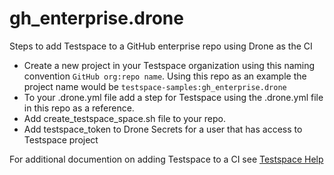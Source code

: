 # gh_enterprise.drone

Steps to add Testspace to a GitHub enterprise repo using Drone as the CI
* Create a new project in your Testspace organization using this naming convention `GitHub org:repo name`. Using this repo as an example the project name would be `testspace-samples:gh_enterprise.drone` 
* To your .drone.yml file add a step for Testspace using the .drone.yml file in this repo as a reference.
* Add create_testspace_space.sh file to your repo.
* Add testspace_token to Drone Secrets for a user that has access to Testspace project

For additional documention on adding Testspace to a CI see [Testspace Help](https://help.testspace.com/how-to:add-to-ci)